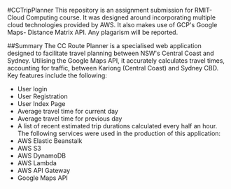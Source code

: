 #CCTripPlanner
This repository is an assignment submission for RMIT- Cloud Computing course. It was designed 
around incorporating multiple cloud technologies provided by AWS. It also makes use of GCP's
Google Maps- Distance Matrix API. Any plagarism will be reported.

##Summary
The CC Route Planner is a specialised web application designed to facilitate travel planning
between NSW's Central Coast and Sydney. Utilising the Google Maps API, it accurately
calculates travel times, accounting for traffic, between Kariong (Central Coast) and Sydney
CBD. Key features include the following:
- User login
- User Registration
- User Index Page
- Average travel time for current day
- Average travel time for previous day
- A list of recent estimated trip durations calculated every half an hour.
The following services were used in the production of this application:
- AWS Elastic Beanstalk
- AWS S3
- AWS DynamoDB
- AWS Lambda
- AWS API Gateway
- Google Maps API


